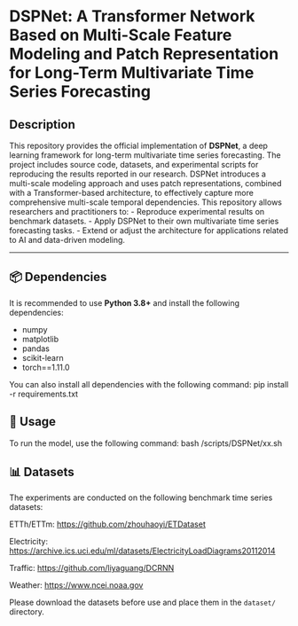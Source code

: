 # DSPNet: A Transformer Network Based on Multi-Scale Feature Modeling and Patch Representation for Long-Term Multivariate Time Series Forecasting

## Description 
This repository provides the official implementation of **DSPNet**, a deep learning framework for long-term multivariate time series forecasting. The project includes source code, datasets, and experimental scripts for reproducing the results reported in our research. DSPNet introduces a multi-scale modeling approach and uses patch representations, combined with a Transformer-based architecture, to effectively capture more comprehensive multi-scale temporal dependencies. This repository allows researchers and practitioners to: - Reproduce experimental results on benchmark datasets. - Apply DSPNet to their own multivariate time series forecasting tasks. - Extend or adjust the architecture for applications related to AI and data-driven modeling.

---

## 📦 Dependencies  

It is recommended to use **Python 3.8+** and install the following dependencies:  
- numpy  
- matplotlib  
- pandas  
- scikit-learn  
- torch==1.11.0  

You can also install all dependencies with the following command:  pip install -r requirements.txt



## 🚀 Usage  

To run the model, use the following command:  bash /scripts/DSPNet/xx.sh


## 📊 Datasets  

The experiments are conducted on the following benchmark time series datasets:  

ETTh/ETTm: https://github.com/zhouhaoyi/ETDataset

Electricity: https://archive.ics.uci.edu/ml/datasets/ElectricityLoadDiagrams20112014

Traffic: https://github.com/liyaguang/DCRNN

Weather: https://www.ncei.noaa.gov

Please download the datasets before use and place them in the `dataset/` directory.  


